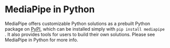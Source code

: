 #  MediaPipe in Python

MediaPipe offers customizable Python solutions as a prebuilt Python package on [PyPI](https://pypi.org/project/mediapipe/),    which can be installed simply with ```pip install mediapipe``` . 
It also provides tools for users to build their own solutions. Please see MediaPipe in Python for more info.
